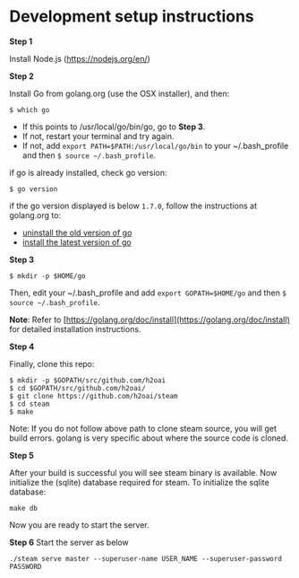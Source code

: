
# Development setup instructions

**Step 1**

Install Node.js (https://nodejs.org/en/)

**Step 2**

Install Go from golang.org (use the OSX installer), and then:
```
$ which go
```

- If this points to /usr/local/go/bin/go, go to **Step 3**.
- If not, restart your terminal and try again.
- If not, add `export PATH=$PATH:/usr/local/go/bin` to your ~/.bash_profile and then `$ source ~/.bash_profile`.

if go is already installed, check go version: 

```
$ go version
```

if the go version displayed is below `1.7.0`, follow the instructions at golang.org to:
- [uninstall the old version of go](https://golang.org/doc/install#uninstall)
- [install the latest version of go](https://golang.org/doc/install)

**Step 3**

```
$ mkdir -p $HOME/go
```

Then, edit your ~/.bash_profile and add `export GOPATH=$HOME/go` and then `$ source ~/.bash_profile`.

**Note**: Refer to [https://golang.org/doc/install](https://golang.org/doc/install) for detailed installation instructions. 

**Step 4**

Finally, clone this repo:

```
$ mkdir -p $GOPATH/src/github.com/h2oai
$ cd $GOPATH/src/github.com/h2oai/
$ git clone https://github.com/h2oai/steam
$ cd steam
$ make
```

Note: If you do not follow above path to clone steam source, you will get build errors. golang is very specific about where the source code is cloned. 

**Step 5**

After your build is successful you will see steam binary is available. Now initialize the (sqlite) database required for steam. To initialize the sqlite database:

```
make db
```

Now you are ready to start the server. 

**Step 6**
Start the server as below

```
./steam serve master --superuser-name USER_NAME --superuser-password PASSWORD
```







